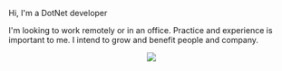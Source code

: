 Hi, I'm a DotNet developer


I'm looking to work remotely or in an office. Practice and experience is important to me. I intend to grow and benefit people and company.

<p align="center">
    <img src="https://skillicons.dev/icons?i=cs,net,git,powershell,js,html,css,bootstrap,visualstudio,ps" />
</p>

